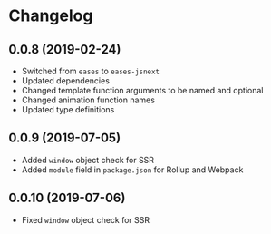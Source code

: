 # Changelog

## 0.0.8 (2019-02-24)
- Switched from `eases` to `eases-jsnext`
- Updated dependencies
- Changed template function arguments to be named and optional
- Changed animation function names
- Updated type definitions

## 0.0.9 (2019-07-05)
- Added `window` object check for SSR
- Added `module` field in `package.json` for Rollup and Webpack

## 0.0.10 (2019-07-06)
- Fixed `window` object check for SSR